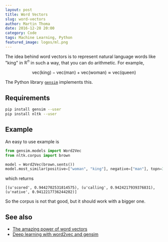 ```yaml
---
layout: post
title: Word Vectors
slug: word-vectors
author: Martin Thoma
date: 2016-12-28 20:00
category: Code
tags: Machine Learning, Python
featured_image: logos/ml.png
---
```


The idea behind word vectors is to represent natural language words like "king"
in $\mathbb{R}^n$ in such a way, that you can do arithmetic. For example,

$$\text{vec}(\text{king}) - \text{vec}(\text{man}) + \text{vec}(\text{woman}) \approx \text{vec}(\text{queen})$$

The Python library [`gensim`](http://radimrehurek.com/gensim/) implements this.


## Requirements

```bash
pip install gensim --user
pip install nltk --user
```


## Example

An easy to use example is

```python
from gensim.models import Word2Vec
from nltk.corpus import brown

model = Word2Vec(brown.sents())
model.most_similar(positive=["woman", "king"], negative=["man"], topn=3)
```

which returns

```
[(u'scored', 0.9442702531814575), (u'calling', 0.9424217939376831), (u'native', 0.9412217736244202)]
```

So the corpus is not that good, but it should work with a bigger one.


## See also

* [The amazing power of word vectors](https://blog.acolyer.org/2016/04/21/the-amazing-power-of-word-vectors/)
* [Deep learning with word2vec and gensim](http://rare-technologies.com/deep-learning-with-word2vec-and-gensim/)
